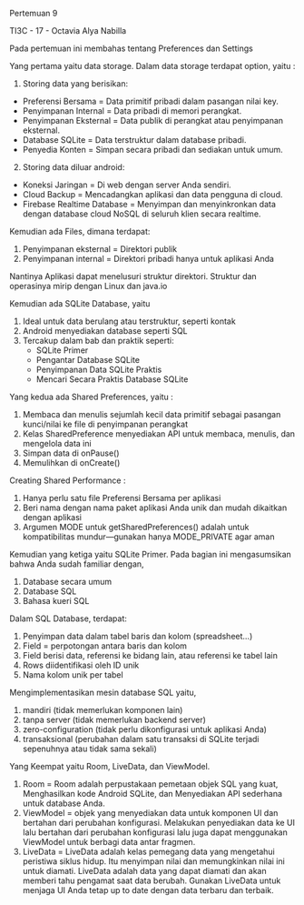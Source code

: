 Pertemuan 9

TI3C - 17 - Octavia Alya Nabilla

Pada pertemuan ini membahas tentang Preferences dan Settings

Yang pertama yaitu data storage. Dalam data storage terdapat option, yaitu :

1. Storing data yang berisikan:
- Preferensi Bersama = Data primitif pribadi dalam pasangan nilai key.
- Penyimpanan Internal = Data pribadi di memori perangkat.
- Penyimpanan Eksternal = Data publik di perangkat atau penyimpanan eksternal.
- Database SQLite = Data terstruktur dalam database pribadi.
- Penyedia Konten = Simpan secara pribadi dan sediakan untuk umum.

2. Storing data diluar android:
- Koneksi Jaringan = Di web dengan server Anda sendiri.
- Cloud Backup = Mencadangkan aplikasi dan data pengguna di cloud.
- Firebase Realtime Database = Menyimpan dan menyinkronkan data dengan database cloud NoSQL di seluruh klien secara realtime.

Kemudian ada Files, dimana terdapat:
1. Penyimpanan eksternal = Direktori publik
2. Penyimpanan internal = Direktori pribadi hanya untuk aplikasi Anda

Nantinya Aplikasi dapat menelusuri struktur direktori. Struktur dan operasinya mirip dengan Linux dan java.io

Kemudian ada SQLite Database, yaitu 
1. Ideal untuk data berulang atau terstruktur, seperti kontak
2. Android menyediakan database seperti SQL
3. Tercakup dalam bab dan praktik seperti:
    - SQLite Primer
    - Pengantar Database SQLite
    - Penyimpanan Data SQLite Praktis
    - Mencari Secara Praktis Database SQLite


Yang kedua ada Shared Preferences, yaitu :

1. Membaca dan menulis sejumlah kecil data primitif sebagai pasangan kunci/nilai ke file di penyimpanan perangkat
2. Kelas SharedPreference menyediakan API untuk membaca, menulis, dan mengelola data ini
3. Simpan data di onPause()
4. Memulihkan di onCreate()

Creating Shared Performance :
1. Hanya perlu satu file Preferensi Bersama per aplikasi
2. Beri nama dengan nama paket aplikasi Anda unik dan mudah dikaitkan dengan aplikasi
3. Argumen MODE untuk getSharedPreferences() adalah untuk kompatibilitas mundur—gunakan hanya MODE_PRIVATE agar aman


Kemudian yang ketiga yaitu SQLite Primer.
Pada bagian ini mengasumsikan bahwa Anda sudah familiar dengan,
1. Database secara umum
2. Database SQL 
3. Bahasa kueri SQL

Dalam SQL Database, terdapat:
1. Penyimpan data dalam tabel baris dan kolom (spreadsheet…)
2. Field = perpotongan antara baris dan kolom
3. Field berisi data, referensi ke bidang lain, atau referensi ke tabel lain
4. Rows diidentifikasi oleh ID unik
5. Nama kolom unik per tabel

Mengimplementasikan mesin database SQL yaitu,
1. mandiri (tidak memerlukan komponen lain)
2. tanpa server (tidak memerlukan backend server)
3. zero-configuration (tidak perlu dikonfigurasi untuk aplikasi Anda)
4. transaksional (perubahan dalam satu transaksi di SQLite terjadi sepenuhnya atau tidak sama sekali)


Yang Keempat yaitu Room, LiveData, dan ViewModel.

1. Room = Room adalah perpustakaan pemetaan objek SQL yang kuat, Menghasilkan kode Android SQLite, dan Menyediakan API sederhana untuk database Anda.
2. ViewModel = objek yang menyediakan data untuk komponen UI dan bertahan dari perubahan konfigurasi. Melakukan penyediakan data ke UI lalu bertahan dari perubahan konfigurasi lalu juga dapat menggunakan ViewModel untuk berbagi data antar fragmen.
3. LiveData = LiveData adalah kelas pemegang data yang mengetahui peristiwa siklus hidup. Itu menyimpan nilai dan memungkinkan nilai ini untuk diamati. LiveData adalah data yang dapat diamati dan akan memberi tahu pengamat saat data berubah. Gunakan LiveData untuk menjaga UI Anda tetap up to date dengan data terbaru dan terbaik.